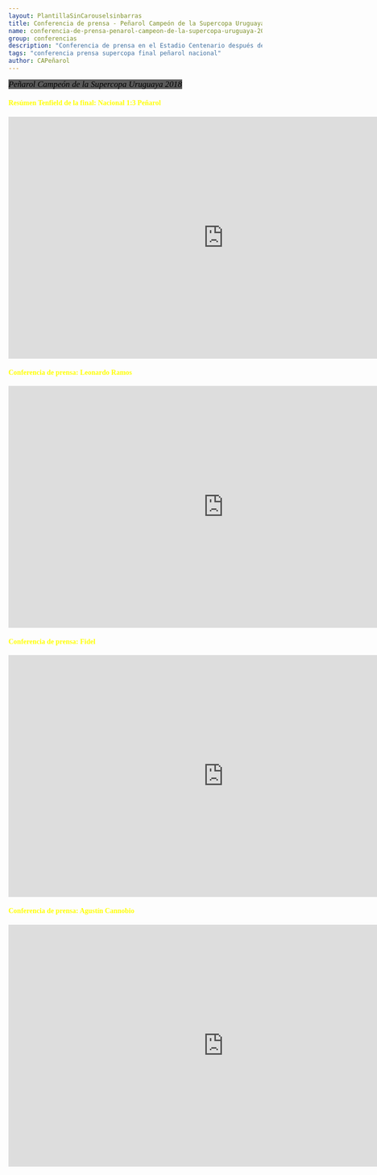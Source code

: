 ```yaml
---
layout: PlantillaSinCarouselsinbarras
title: Conferencia de prensa - Peñarol Campeón de la Supercopa Uruguaya 2018
name: conferencia-de-prensa-penarol-campeon-de-la-supercopa-uruguaya-2018
group: conferencias
description: "Conferencia de prensa en el Estadio Centenario después de la final de la Supercopa Uruguaya - edición 2018"
tags: "conferencia prensa supercopa final peñarol nacional"
author: CAPeñarol
---
```


<span style="font-family:fantasy;font-style:italic;color:#000;background:#5a5a5a;font-size:1.2em;" class="rounded">Peñarol Campeón de la Supercopa Uruguaya 2018</span>
<br>
<h4 style="font-family:fantasy;color:yellow;">Resúmen Tenfield de la final: Nacional 1:3 Peñarol</h4>
<iframe width="854" height="480" src="https://www.youtube.com/embed/9fq70iCyc2Y" frameborder="0" allow="autoplay; encrypted-media" allowfullscreen></iframe>
<br>
<h4 style="font-family:fantasy;color:yellow;">Conferencia de prensa: Leonardo Ramos</h4>
<iframe width="854" height="480" src="https://www.youtube.com/embed/dEg2GdvS1po" frameborder="0" allow="autoplay; encrypted-media" allowfullscreen></iframe>
<br>
<h4 style="font-family:fantasy;color:yellow;">Conferencia de prensa: Fidel</h4>
<iframe width="854" height="480" src="https://www.youtube.com/embed/RSe0smuLtJc" frameborder="0" allow="autoplay; encrypted-media" allowfullscreen></iframe>
<br>
<h4 style="font-family:fantasy;color:yellow;">Conferencia de prensa: Agustín Cannobio</h4>
<iframe width="854" height="480" src="https://www.youtube.com/embed/nrbgn6JeQ0I" frameborder="0" allow="autoplay; encrypted-media" allowfullscreen></iframe>
<br>
<title>XAPeñarol</title>